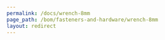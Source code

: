 ```yaml
---
permalink: /docs/wrench-8mm
page_path: /bom/fasteners-and-hardware/wrench-8mm
layout: redirect
---
```


